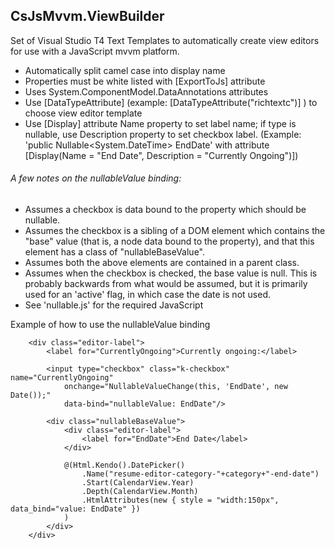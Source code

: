 ## CsJsMvvm.ViewBuilder

Set of Visual Studio T4 Text Templates to automatically create view editors for use with a JavaScript mvvm platform.

- Automatically split camel case into display name
- Properties must be white listed with [ExportToJs] attribute
- Uses System.ComponentModel.DataAnnotations attributes
- Use [DataTypeAttribute] (example: [DataTypeAttribute("richtextc")] ) to choose view editor template
- Use [Display] attribute Name property to set label name; if type is nullable, use Description property to set checkbox label. (Example: 'public Nullable<System.DateTime> EndDate' with attribute [Display(Name = "End Date", Description = "Currently Ongoing")])

###### A few notes on the nullableValue binding:

- Assumes a checkbox is data bound to the property which should be nullable.
- Assumes the checkbox is a sibling of a DOM element which contains the "base" value (that is, a node data bound to the property), and that	this element has a class of "nullableBaseValue".
- Assumes both the above elements are contained in a parent class.
- Assumes when the checkbox is checked, the base value is null.	This is probably backwards from what would be assumed, but it is primarily used for an 'active' flag, in which case the date is not used.
- See 'nullable.js' for the required JavaScript

Example of how to use the nullableValue binding

        <div class="editor-label">
            <label for="CurrentlyOngoing">Currently ongoing:</label>

            <input type="checkbox" class="k-checkbox" name="CurrentlyOngoing"
                onchange="NullableValueChange(this, 'EndDate', new Date());"
                data-bind="nullableValue: EndDate"/>

            <div class="nullableBaseValue">
                <div class="editor-label">
                    <label for="EndDate">End Date</label>
                </div>

                @(Html.Kendo().DatePicker()
                    .Name("resume-editor-category-"+category+"-end-date")
                    .Start(CalendarView.Year)
                    .Depth(CalendarView.Month)
                    .HtmlAttributes(new { style = "width:150px", data_bind="value: EndDate" })
                )
            </div>
        </div>